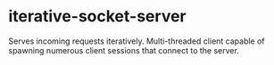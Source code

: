 # iterative-socket-server
Serves incoming requests iteratively. 
Multi-threaded client capable of spawning numerous client sessions that connect to the server.

